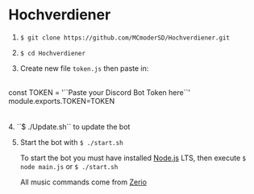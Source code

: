 # Hochverdiener <!--<img src="http://178.254.18.170/content/img/Hochverdiener.jpg" width="128px">-->  



1. ``$ git clone https://github.com/MCmoderSD/Hochverdiener.git``

2. ``$ cd Hochverdiener``

3. Create new file ``token.js`` then paste in:<br>
<br>
const TOKEN = '``Paste your Discord Bot Token here``'<br>
module.exports.TOKEN=TOKEN<br>
<br>
<br>
4. ``$ ./Update.sh`` to update the bot<br>

5. Start the bot with ``$ ./start.sh``

   To start the bot you must have installed [Node.js](https://nodejs.org/en/ "node.js") LTS, then execute ``$ node main.js`` or ``$ ./start.sh``

   All music commands come from [Zerio](https://github.com/ZerioDev/Music-bot "Zerio")
